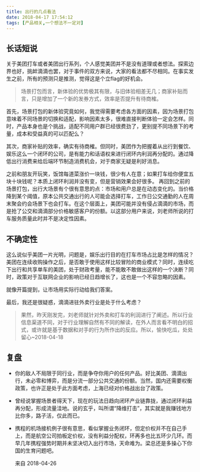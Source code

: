 ```yaml
---
title: 出行的几点看法
date: 2018-04-17 17:54:12
tags: [产品相关,一个想法不一定对]
---
```


长话短说
-----

关于美团打车或者美团出行系列，个人感觉美团并不是没有道理或者想法。探索边界也好，挑衅滴滴也罢，对于事件的双方来说，大家的看法都不尽相同。在事实发生之前，所有的预测只是推测，觉得这是个立flag的好机会。
> 场景打包而言，新体验的优势极其有限，与旧体验相差无几；商家补贴而言，只是增加了一个新的发券方式，效率是否提升有待商榷。

首先，场景打包的新体验究竟如何，我觉得需要考虑各方面的因素，因为场景打包意味着不同场景的切换和适配，影响因素太多，很难直接判断体验一定会怎样。同时，产品本身也是个挑战，适配不同用户群已经很费劲了，更别提不同场景下的考量，成本和受益真的可以匹配么？

其次，商家补贴的效率，确实有待商榷。但同时，美团作为把握着从出行到餐饮、娱乐这么一个闭环的公司，是有能力和话语权来进行闭环内利润再分配的。通过降低出行消费来给后端环节制造消费机会，对于商家无疑是利好消息。

之前和朋友开玩笑，饭馆每道菜涨价一块钱，很少有人在意；如果打车给你便宜五块十块钱呢？本质上闭环利润并没有变，但是营销效果会好很多。
再回到之前的场景打包，出行大场景有个很有意思的点：市场和用户总是在动态变化的。当价格降到某个阈值，原本公共交通出行的人可能会选择打车，工作日公交通勤的人在周末聚会约会场景下也会打车。在这个层面上，美团可能并没有侵占滴滴的市场，而是抢了公交和滴滴部分价格敏感客户的份额。以这部分用户来说，刘老师所说的打车服务质量此时并不是决定性因素。

不确定性
-----

这么说似乎美团一片光明，问题是，娱乐出行目的在打车市场占比是怎样的情况？美团在连续收购操作之后，是否敢于使用这样比较冒险的商业模式？同时，连续吃下出行和共享单车的美团，处于财政考量，能不能敢不敢做出这样的一个决断？同时，政策对于互联网企业的影响已经日趋增长了，这也是一个不容忽略的因素。

就像开篇提到，让市场用实际行动给我们答案。

最后，我还是很疑惑，滴滴进驻外卖行业是处于什么考虑？

> 果然，昨天刚发完，刘老师就针对外卖和打车的利润进行了阐述。所以行业信息渠道不同，对于行业理解自然有不同的解读，在外人而言看不明白的招式，或许就是基于数据和对手的行为所作出的反应。所以，愉快吃瓜，处处留心~2018-04-18



## 复盘

- 你的敌人不局限于同行业，而是争夺你用户的任何产品。好比美团、滴滴出行，未必零和博弈，而是分流一部分公共交通的份额。当然，国内还需要权衡政策，也许正是处于此方面考虑，上海已经对价格战出台了政策。

- 曾经说掌握场景者得天下，现在的玩法日趋向闭环产业链靠拢，通过闭环利益再分配，形成流量洼地。说的玄乎，叫所谓“降维打击”，其实就是我赚钱地方比你多，路子活，仅此而已。

- 携程的机场接机例子很有意思，看似掌握业务闭环，但定价权并不在自己手上，而是航空公司拍板定价权，没有利益分配权，环再多也比五环少几环。而早几年携程强势时期并未坚决切入出行市场，天命难为。梁总还是多操心下你国的生育问题吧。

  来自 2018-04-26